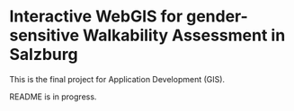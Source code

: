 # Interactive WebGIS for gender-sensitive Walkability Assessment in Salzburg

This is the final project for Application Development (GIS).

README is in progress.
